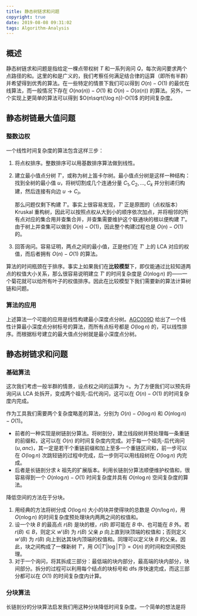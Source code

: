```yaml
---
title: 静态树链求和问题
copyright: true
date: 2019-08-08 09:31:02
tags: Algorithm-Analysis
---
```


## 概述

静态树链求和问题是指给定一棵点带权树 $T$ 和一系列询问 $Q$，每次询问要求两个点路径的和。这里的和是广义的，我们考察任何满足结合律的运算（即所有半群）并希望得到优秀的算法。在一些特定的情景下我们可以得到 $O(n)-O(1)$ 的最优在线算法，而一般情况下存在 $O(n\alpha(n))-O(1)$ 和 $O(n)-O(\alpha(n))$ 的算法。另外，一个实现上更简单的算法可以得到 $O(n\sqrt{\log n})-O(1)$ 的时间复杂度。

<!-- more -->

## 静态树链最大值问题

### 整数边权

一个线性时间复杂度的算法包含这样三步：

1. 将点权排序。整数排序可以用基数排序算法做到线性。

2. 建立最小值点分树 $T'$，或称为树上笛卡尔树。最小值点分树是这样一种结构：找到全树的最小值 $u$，将树切割成几个连通分量 $C_1, C_2, \dots, C_k$ 并分别递归构建，然后连接有向边 $u\to C_i$。

   那么问题仅剩下构建 $T'$。事实上很容易发现，$T'$ 正是原图的（点权版本） Kruskal 重构树，因此可以按照点权从大到小的顺序依次加点，并将相邻的所有点对应的集合用并查集合并，并查集需要维护这个联通块的根以便构建 $T'$。由于树上并查集可以做到 $O(n) - O(1)$，因此整个构建过程也是 $O(n) - O(1)$ 的。

3. 回答询问。容易证明，两点之间的最小值，正是他们在 $T'$ 上的 LCA 对应的权值，而后者拥有 $O(n) - O(1)$ 的算法。

算法的时间瓶颈在于排序。事实上如果我们在**比较模型**下，即仅能通过比较知道两点的权值大小关系，那么很容易说明建立 $T'$ 的时间复杂度是 $\Omega(n\log n)$ 的——一个菊花就可以给所有叶子的权值排序。因此在比较模型下我们需要新的算法计算树链和问题。

### 算法的应用

上述算法一个可能的应用是线性构建最小深度点分树。[AGC009D](https://atcoder.jp/contests/agc009/tasks/agc009_d) 给出了一个线性计算最小深度点分树标号的算法，而所有点标号都是 $O(\log n)$ 的，可以线性排序。而根据标号建立的最大值点分树就是最小深度点分树。

## 静态树链求和问题

### 基础算法

这次我们考虑一般半群的情景，设点权之间的运算为 $\circ$。为了方便我们可以预先将询问从 LCA 处拆开，变成两个祖先-后代询问，这可以在 $O(n)-O(1)$ 的时间复杂度内完成。 

作为工具我们需要两个复杂度略差的算法，分别为 $O(n)-O(\log n)$ 和 $O(n\log n) - O(1)$。

- 前者的一种实现是树链剖分算法。将树剖分，建立线段树并预处理每一条重链的前缀和，这可以在 $O(n)$ 的时间复杂度内完成。对于每一个祖先-后代询问 $(u, anc)$，其一定是若干个重链前缀和加上至多一个重链区间和，前一步可以在 $O(\log n)$ 次跳轻链的过程中完成，后一步则可以用线段树在 $O(\log n)$ 内完成。
- 后者是长链剖分求 $k$ 祖先的扩展版本。利用长链剖分算法顺便维护权值和，很容易得到一个 $O(n\log n)-O(1)$ 时间复杂度并具有 $O(n\log n)$ 空间复杂度的算法。

降低空间的方法在于分块。

 1. 用经典的方法将树分成 $O(\log n)$ 大小的块并使得块的总数是 $O(n/\log n)$，用 $O(n\log n)$ 的时间复杂度预处理块内两两之间的权值和。
  2. 设一个块 $B$ 的最高点 $r(B)$ 是块的根，$r(B)$ 即可能在 $B$ 中、也可能在 $B$ 外。若 $r(B)\in B$，则定义 $w'(B)$ 为 $r(B)$ 父亲 $p$ 向上直到块顶端的权值和；否则定义 $w'(B)$ 为 $r(B)$ 向上到达其块内顶端的权值和。同理可以定义块 $B$ 的父亲。因此，块之间构成了一棵新树 $T'$，用 $O(|T'|\log |T'|) = O(n)$ 的时间和空间预处理。
  3. 对于一个询问，将其拆成三部分：最低端的块内部分，最高端的块内部分，块间部分。拆分的过程可以利用每个结点的块标号和 dfs 序快速完成，而这三部分都可以在 $O(1)$ 的时间复杂度内计算。

### 分块算法

长链剖分的分块算法启发我们用这种分块降低时间复杂度。一个简单的想法是将